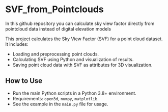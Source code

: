 # SVF_from_Pointclouds
In this github repository you can calculate sky view factor directly from pointcloud data instead of digital elevation models

This project calculates the Sky View Factor (SVF) for a point cloud dataset. It includes:

- Loading and preprocessing point clouds.
- Calculating SVF using Python and visualization of results.
- Saving point cloud data with SVF as attributes for 3D visualization.

## How to Use
- Run the main Python scripts in a Python 3.8+ environment.
- Requirements: `open3d`, `numpy`, `matplotlib`.
- See the example in the `main.py` file for usage.
